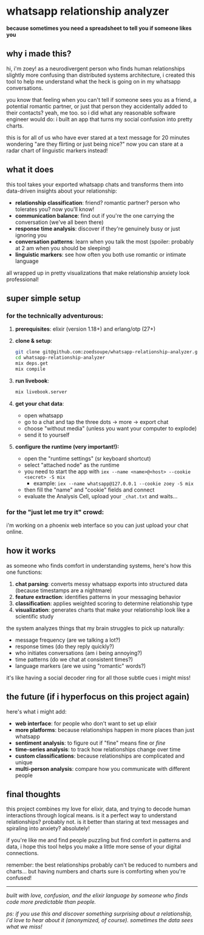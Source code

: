 # whatsapp relationship analyzer

**because sometimes you need a spreadsheet to tell you if someone likes you**

## why i made this?

hi, i'm zoey! as a neurodivergent person who finds human relationships slightly more confusing than distributed systems architecture, i created this tool to help me understand what the heck is going on in my whatsapp conversations.

you know that feeling when you can't tell if someone sees you as a friend, a potential romantic partner, or just that person they accidentally added to their contacts? yeah, me too. so i did what any reasonable software engineer would do: i built an app that turns my social confusion into pretty charts.

this is for all of us who have ever stared at a text message for 20 minutes wondering "are they flirting or just being nice?" now you can stare at a radar chart of linguistic markers instead!

## what it does

this tool takes your exported whatsapp chats and transforms them into data-driven insights about your relationship:

- **relationship classification**: friend? romantic partner? person who tolerates you? now you'll know!
- **communication balance**: find out if you're the one carrying the conversation (we've all been there)
- **response time analysis**: discover if they're genuinely busy or just ignoring you
- **conversation patterns**: learn when you talk the most (spoiler: probably at 2 am when you should be sleeping)
- **linguistic markers**: see how often you both use romantic or intimate language

all wrapped up in pretty visualizations that make relationship anxiety look professional!

## super simple setup

### for the technically adventurous:

1. **prerequisites**: elixir (version 1.18+) and erlang/otp (27+)

2. **clone & setup**:
   ```bash
   git clone git@github.com:zoedsoupe/whatsapp-relationship-analyzer.git
   cd whatsapp-relationship-analyzer
   mix deps.get
   mix compile
   ```

3. **run livebook**:
   ```bash
   mix livebook.server
   ```

4. **get your chat data**:
   - open whatsapp
   - go to a chat and tap the three dots → more → export chat
   - choose "without media" (unless you want your computer to explode)
   - send it to yourself
   
5. **configure the runtime (very important!):**
   - open the "runtime settings" (sr keyboard shortcut)
   - select "attached node" as the runtime
   - you need to start the app with `iex --name <name>@<host> --cookie <secret> -S mix`
      - example: `iex --name whatsapp@127.0.0.1 --cookie zoey -S mix`
   - then fill the "name" and "cookie" fields and connect
   - evaluate the Analysis Cell, upload your `_chat.txt` and waits...

### for the "just let me try it" crowd:
i'm working on a phoenix web interface so you can just upload your chat online.

## how it works

as someone who finds comfort in understanding systems, here's how this one functions:

1. **chat parsing**: converts messy whatsapp exports into structured data (because timestamps are a nightmare)
2. **feature extraction**: identifies patterns in your messaging behavior 
3. **classification**: applies weighted scoring to determine relationship type
4. **visualization**: generates charts that make your relationship look like a scientific study

the system analyzes things that my brain struggles to pick up naturally:
- message frequency (are we talking a lot?)
- response times (do they reply quickly?)
- who initiates conversations (am i being annoying?)
- time patterns (do we chat at consistent times?)
- language markers (are we using "romantic" words?)

it's like having a social decoder ring for all those subtle cues i might miss!

## the future (if i hyperfocus on this project again)

here's what i might add:

- **web interface**: for people who don't want to set up elixir
- **more platforms**: because relationships happen in more places than just whatsapp
- **sentiment analysis**: to figure out if "fine" means fine or *fine*
- **time-series analysis**: to track how relationships change over time
- **custom classifications**: because relationships are complicated and unique
- **multi-person analysis**: compare how you communicate with different people

## final thoughts

this project combines my love for elixir, data, and trying to decode human interactions through logical means. is it a perfect way to understand relationships? probably not. is it better than staring at text messages and spiraling into anxiety? absolutely!

if you're like me and find people puzzling but find comfort in patterns and data, i hope this tool helps you make a little more sense of your digital connections.

remember: the best relationships probably can't be reduced to numbers and charts... but having numbers and charts sure is comforting when you're confused!

---

*built with love, confusion, and the elixir language by someone who finds code more predictable than people.*

*ps: if you use this and discover something surprising about a relationship, i'd love to hear about it (anonymized, of course). sometimes the data sees what we miss!*
